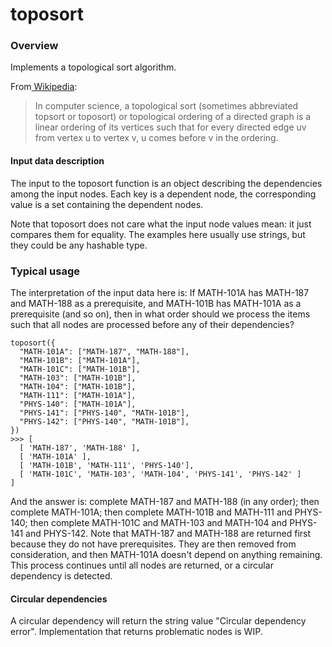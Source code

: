 # toposort

### Overview
Implements a topological sort algorithm.

From[ Wikipedia](http://en.wikipedia.org/wiki/Topological_sorting):
> In computer science, a topological sort (sometimes abbreviated topsort
or toposort) or topological ordering of a directed graph is a linear
ordering of its vertices such that for every directed edge uv from
vertex u to vertex v, u comes before v in the ordering.

#### Input data description
The input to the toposort function is an object describing the
dependencies among the input nodes. Each key is a dependent node, the
corresponding value is a set containing the dependent nodes.

Note that toposort does not care what the input node values mean: it
just compares them for equality. The examples here usually use
strings, but they could be any hashable type.

### Typical usage
The interpretation of the input data here is: If MATH-101A has MATH-187 and MATH-188 as a prerequisite, and MATH-101B has MATH-101A as a prerequisite (and so on), then in what order should we process the items such that all nodes are processed before any of their dependencies?
```
toposort({
  "MATH-101A": ["MATH-187", "MATH-188"],
  "MATH-101B": ["MATH-101A"],
  "MATH-101C": ["MATH-101B"],
  "MATH-103": ["MATH-101B"],
  "MATH-104": ["MATH-101B"],
  "MATH-111": ["MATH-101A"],
  "PHYS-140": ["MATH-101A"],
  "PHYS-141": ["PHYS-140", "MATH-101B"],
  "PHYS-142": ["PHYS-140", "MATH-101B"],
})
>>> [
  [ 'MATH-187', 'MATH-188' ],
  [ 'MATH-101A' ],
  [ 'MATH-101B', 'MATH-111', 'PHYS-140'],
  [ 'MATH-101C', 'MATH-103', 'MATH-104', 'PHYS-141', 'PHYS-142' ]
]
```
And the answer is: complete MATH-187 and MATH-188 (in any order); then complete MATH-101A; then complete MATH-101B and MATH-111 and PHYS-140; then complete MATH-101C and MATH-103 and MATH-104 and PHYS-141 and PHYS-142. Note that MATH-187 and MATH-188
are returned first because they do not have prerequisites. They are
then removed from consideration, and then MATH-101A doesn't depend on anything remaining. This process continues until all nodes are
returned, or a circular dependency is detected.

#### Circular dependencies
A circular dependency will return the string value "Circular dependency error". Implementation that returns problematic nodes is WIP.
